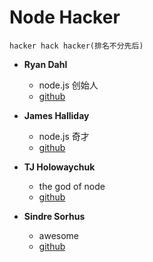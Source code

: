 Node Hacker
===

    hacker hack hacker(排名不分先后)

- **Ryan Dahl**
    - node.js 创始人
    - [github](https://github.com/ry)

- **James Halliday**
    - node.js 奇才
    - [github](https://github.com/substack)

- **TJ Holowaychuk**
    - the god of node
    - [github](https://github.com/tj)

- **Sindre Sorhus**
    - awesome
    - [github](https://github.com/sindresorhus)
